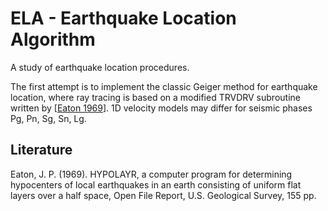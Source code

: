 # ELA - Earthquake Location Algorithm
A study of earthquake location procedures.

The first attempt is to implement the classic Geiger method for earthquake location, where ray tracing is based on a modified TRVDRV subroutine written by \[[Eaton 1969](#eaton1969)\]. 1D velocity models may differ for seismic phases Pg, Pn, Sg, Sn, Lg.

## Literature
<a name="eaton1969"></a>Eaton, J. P. (1969). HYPOLAYR, a computer program for determining hypocenters of local earthquakes in an earth consisting of uniform flat layers over a half space, Open File Report, U.S. Geological Survey, 155 pp.



